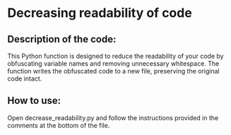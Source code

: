 # Decreasing readability of code
## Description of the code:
This Python function is designed to reduce the readability of your code by obfuscating variable names and removing unnecessary whitespace. The function writes the obfuscated code to a new file, preserving the original code intact.
## How to use:
Open decrease_readability.py and follow the instructions provided in the comments at the bottom of the file.
